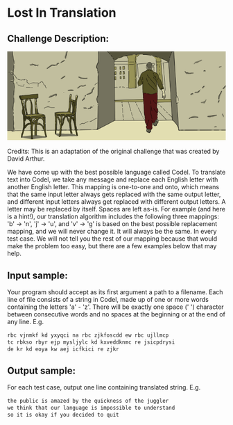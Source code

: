 Lost In Translation
===================

Challenge Description:
----------------------

![Challenge Image](lost_in_translation.png)

Credits: This is an adaptation of the original challenge that was created by David Arthur.

We have come up with the best possible language called Codel. To translate text into Codel, we take any message and 
replace each English letter with another English letter. This mapping is one-to-one and onto, which means that the 
same input letter always gets replaced with the same output letter, and different input letters always get replaced 
with different output letters. A letter may be replaced by itself. Spaces are left as-is.
For example (and here is a hint!), our translation algorithm includes the following three mappings: 'b' -> 'n', 
'j' -> 'u', and 'v' -> 'g' is based on the best possible replacement mapping, and we will never change it. It 
will always be the same. In every test case. We will not tell you the rest of our mapping because that would 
make the problem too easy, but there are a few examples below that may help. 

Input sample:
------------

Your program should accept as its first argument a path to a filename. Each line of file consists of a string in 
Codel, made up of one or more words containing the letters 'a' - 'z'. There will be exactly one space (' ') 
character between consecutive words and no spaces at the beginning or at the end of any line. E.g. 

    rbc vjnmkf kd yxyqci na rbc zjkfoscdd ew rbc ujllmcp
    tc rbkso rbyr ejp mysljylc kd kxveddknmc re jsicpdrysi
    de kr kd eoya kw aej icfkici re zjkr

    
Output sample:
------------

For each test case, output one line containing translated string. E.g. 

    the public is amazed by the quickness of the juggler
    we think that our language is impossible to understand
    so it is okay if you decided to quit